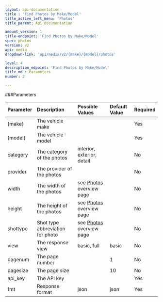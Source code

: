 ```yaml
---
layout: api-documentation
title : 'Find Photos by Make/Model'
title_active_left_menu: 'Photos'
title_parent: Api documentation

amount_version: 1
title-endpoint: 'Find Photos by Make/Model'
spec: photos
version: v2
api: media
dropdown-link: 'api/media/v2/{make}/{model}/photos'

level: 4
description_edpoint: 'Find Photos by Make/Model'
title_md : Parameters
number: 2

---
```



###Parameters

| Parameter     | Description                           | Possible Values                                                 | Default Value | Required |
|:--------------|:--------------------------------------|:----------------------------------------------------------------|:------------- |:-------- |
| {make}        | The vehicle make                      |                                                                 |               | Yes      |
| {model}       | The vehicle model                     |                                                                 |               | Yes      |
| category      | The category of the photos            | interior, exterior, detail                                      |               | No       |
| provider      | The provider of the photos            |                                                                 |               | No       |
| width         | The width of the photos               | see [Photos](/api-documentation/media/photos/v2/) overview page |               | No       |
| height        | The height of the photos              | see [Photos](/api-documentation/media/photos/v2/) overview page |               | No       |
| shottype      | Shot type abbreviation for photo      | see [Photos](/api-documentation/media/photos/v2/) overview page |               | No       |
| view          | The response view                     | basic, full                                                     | basic         | No       |
| pagenum       | The page number                       |                                                                 | 1             | No       |
| pagesize      | The page size                         |                                                                 | 10            | No       |
| api_key       | The API key                           |                                                                 |               | Yes      |
| fmt           | Response format                       | json                                                            | json          | Yes      |


